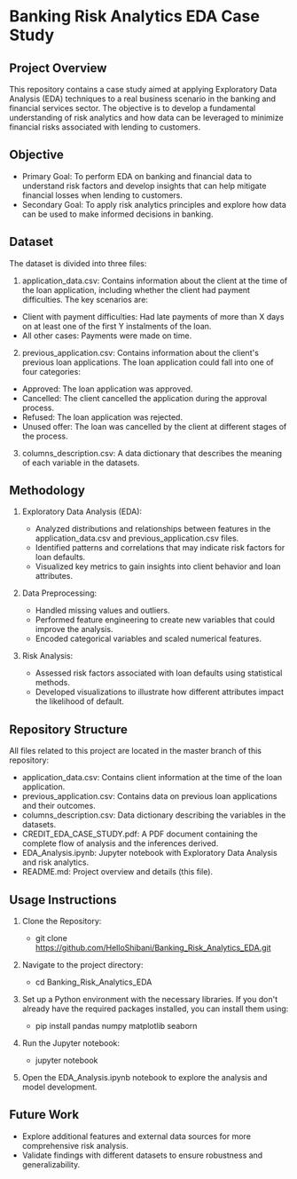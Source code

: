 # Banking Risk Analytics EDA Case Study
## Project Overview

This repository contains a case study aimed at applying Exploratory Data Analysis (EDA) techniques to a real business scenario in the banking and financial services sector. The objective is to develop a fundamental understanding of risk analytics and how data can be leveraged to minimize financial risks associated with lending to customers.

## Objective
-    Primary Goal: To perform EDA on banking and financial data to understand risk factors and develop insights that can help mitigate financial losses when lending to customers.
-   Secondary Goal: To apply risk analytics principles and explore how data can be used to make informed decisions in banking.

## Dataset
The dataset is divided into three files:

1. application_data.csv: Contains information about the client at the time of the loan application, including whether the client had payment difficulties. The key scenarios are:

-   Client with payment difficulties: Had late payments of more than X days on at least one of the first Y instalments of the loan.
-   All other cases: Payments were made on time.
2. previous_application.csv: Contains information about the client's previous loan applications. The loan application could fall into one of four categories:

-   Approved: The loan application was approved.
-   Cancelled: The client cancelled the application during the approval process.
-   Refused: The loan application was rejected.
-   Unused offer: The loan was cancelled by the client at different stages of the process.
3. columns_description.csv: A data dictionary that describes the meaning of each variable in the datasets.

## Methodology

1. Exploratory Data Analysis (EDA):

    -   Analyzed distributions and relationships between features in the application_data.csv and previous_application.csv files.
    -   Identified patterns and correlations that may indicate risk factors for loan defaults.
    -   Visualized key metrics to gain insights into client behavior and loan attributes.

2. Data Preprocessing:

    -   Handled missing values and outliers.
    -   Performed feature engineering to create new variables that could improve the analysis.
    -   Encoded categorical variables and scaled numerical features.

3. Risk Analysis:

    -   Assessed risk factors associated with loan defaults using statistical methods.
    - Developed visualizations to illustrate how different attributes impact the likelihood of default.



## Repository Structure

All files related to this project are located in the master branch of this repository:

-   application_data.csv: Contains client information at the time of the loan application.
-   previous_application.csv: Contains data on previous loan applications and their outcomes.
-   columns_description.csv: Data dictionary describing the variables in the datasets.
-   CREDIT_EDA_CASE_STUDY.pdf: A PDF document containing the complete flow of analysis and the inferences derived.
-   EDA_Analysis.ipynb: Jupyter notebook with Exploratory Data Analysis and risk analytics.
-   README.md: Project overview and details (this file).

## Usage Instructions

1. Clone the Repository:

    - git clone https://github.com/HelloShibani/Banking_Risk_Analytics_EDA.git

2. Navigate to the project directory:
    -   cd Banking_Risk_Analytics_EDA

3. Set up a Python environment with the necessary libraries. If you don't already have the required packages installed, you can install them using:
    -   pip install pandas numpy matplotlib seaborn 

4. Run the Jupyter notebook:
    -   jupyter notebook

5. Open the EDA_Analysis.ipynb notebook to explore the analysis and model development.

## Future Work
-   Explore additional features and external data sources for more comprehensive risk analysis.
-   Validate findings with different datasets to ensure robustness and generalizability.
